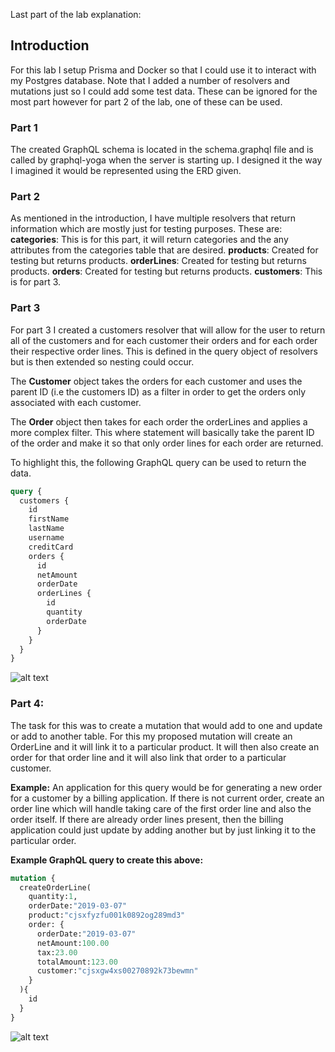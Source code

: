 Last part of the lab explanation:
## Introduction
For this lab I setup Prisma and Docker so that I could use it to interact with my Postgres database. Note that I added a number of resolvers and mutations just so I could add some test data. These can be ignored for the most part however for part 2 of the lab, one of these can be used.

### Part 1
The created GraphQL schema is located in the schema.graphql file and is called by graphql-yoga when the server is starting up. I designed it the way I imagined it would be represented using the ERD given.

### Part 2
As mentioned in the introduction, I have multiple resolvers that return information which are mostly just for testing purposes. These are:
**categories**: This is for this part, it will return categories and the any attributes from the categories table that are desired.
**products**: Created for testing but returns products.
**orderLines**: Created for testing but returns products.
**orders**: Created for testing but returns products.
**customers**: This is for part 3.

### Part 3
For part 3 I created a customers resolver that will allow for the user to return all of the customers and for each customer their orders and for each order their respective order lines. This is defined in the query object of resolvers but is then extended so nesting could occur.

The **Customer** object takes the orders for each customer and uses the parent ID (i.e the customers ID) as a filter in order to get the orders only associated with each customer.

The **Order** object then takes for each order the orderLines and applies a more complex filter. This where statement will basically take the parent ID of the order and make it so that only order lines for each order are returned.

To highlight this, the following GraphQL query can be used to return the data.

```graphql
query {
  customers {
    id
    firstName
    lastName
    username
    creditCard
    orders {
      id
      netAmount
      orderDate
      orderLines {
        id
        quantity
        orderDate
      }
    }
  }
}
```

![alt text](https://raw.githubusercontent.com/mark-barrett/2019-tudublin-cmpu4023/C15409432-wks-3/worksheets/3-graphql/part3-query.png)

### Part 4:
The task for this was to create a mutation that would add to one and update or add to another table. For this my proposed mutation will create an OrderLine and it will link it to a particular product. It will then also create an order for that order line and it will also link that order to a particular customer.

**Example:**
An application for this query would be for generating a new order for a customer
by a billing application. If there is not current order, create an order line which will handle taking care of the first order line and also the order itself. If there are already order lines present, then the billing application could just update by adding another but by just linking it to the particular order.

**Example GraphQL query to create this above:**

```graphql
mutation {
  createOrderLine(
    quantity:1,
    orderDate:"2019-03-07"
    product:"cjsxfyzfu001k0892og289md3"
    order: {
      orderDate:"2019-03-07"
      netAmount:100.00
      tax:23.00
      totalAmount:123.00
      customer:"cjsxgw4xs00270892k73bewmn"
    }
  ){
    id
  }
}
```

![alt text](https://raw.githubusercontent.com/mark-barrett/2019-tudublin-cmpu4023/C15409432-wks-3/worksheets/3-graphql/part4-mutation.png)
